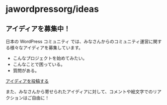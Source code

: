# jawordpressorg/ideas

## アイディアを募集中！

日本の WordPress コミュニティ では、みなさんからのコミュニティ運営に関する様々なアイディアを募集しています。

* こんなプロジェクトを始めてみたい。
* こんなことで困っている。
* 質問がある。

[アイディアを投稿する](https://github.com/jawordpressorg/ideas/issues/new)

また、みなさんから寄せられたアイディアに対して、コメントや絵文字でのリアクションはご自由に！